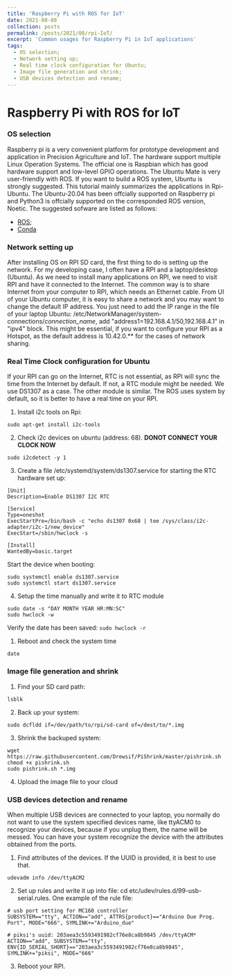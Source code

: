 ```yaml
---
title: 'Raspberry Pi with ROS for IoT'
date: 2021-08-08
collection: posts
permalink: /posts/2021/08/rpi-IoT/
excerpt: 'Common usages for Raspberry Pi in IoT applications'
tags:
  - OS selection;
  - Network setting up;
  - Real time clock configuration for Ubuntu;
  - Image file generation and shrink;
  - USB devices detection and rename;
---
```




Raspberry Pi with ROS for IoT
==============================

### OS selection

Raspberry pi is a very convenient platform for prototype development and application in Precision Agriculture and IoT. The hardware support multiple Linux Operation Systems. The official one is Raspbian which has good hardware support and low-level GPIO operations. The Ubuntu Mate is very user-friendly with ROS. If you want to build a ROS system, Ubuntu is strongly suggested. This tutorial mainly summarizes the applications in Rpi-Ubuntu. The Ubuntu-20.04 has been offcially supported on Raspberry pi and Python3 is offcially supported on the corresponded ROS version, Noetic. The suggested sofware are listed as follows:

- [ROS](http://wiki.ros.org/noetic/Installation/Ubuntu);
- [Conda](https://github.com/Archiconda/build-tools/releases/download/0.2.3/Archiconda3-0.2.3-Linux-aarch64.sh)

### Network setting up
After installing OS on RPI SD card, the first thing to do is setting up the network. For my developing case, I often have a RPI and a laptop/desktop (Ubuntu). As we need to install many applications on RPI, we need to visit RPI and have it connected to the Internet. The common way is to share Internet from your computer to RPI, which needs an Ethernet cable.
From UI of your Ubuntu computer, it is easy to share a network and you may want to change the default IP address. You just need to add the IP range in the file of your laptop Ubuntu: /etc/NetworkManager/system-connections/*connection_name*, add "address1=192.168.4.1/50,192.168.4.1" in "ipv4" block. This might be essential, if you want to configure your RPI as a Hotspot, as the default address is 10.42.0.** for the cases of network sharing.

### Real Time Clock configuration for Ubuntu 
If your RPI can go on the Internet, RTC is not essential, as RPI will sync the time from the Internet by default. If not, a RTC module might be needed. We use DS1307 as a case. The other module is similar. The ROS uses system by default, so it is better to have a real time on your RPI.

1. Install i2c tools on Rpi:
  ```
  sudo apt-get install i2c-tools
  ```
2. Check i2c devices on ubuntu (address: 68). **DONOT CONNECT YOUR CLOCK NOW**
  ```
  sudo i2cdetect -y 1
  ```
3. Create a file /etc/systemd/system/ds1307.service for starting the RTC hardware set up:

  ```
  [Unit]
  Description=Enable DS1307 I2C RTC

  [Service]
  Type=oneshot
  ExecStartPre=/bin/bash -c "echo ds1307 0x68 | tee /sys/class/i2c-adapter/i2c-1/new_device"
  ExecStart=/sbin/hwclock -s

  [Install]
  WantedBy=basic.target
  ```

Start the device when booting:
  ```
  sudo systemctl enable ds1307.service
  sudo systemctl start ds1307.service
  ```

4. Setup the time manually and write it to RTC module
  ```
  sudo date -s "DAY MONTH YEAR HR:MN:SC"
  sudo hwclock -w
  ```
Verify the date has been saved: 
    ```
    sudo hwclock -r
    ```
1. Reboot and check the system time
  ```
  date
  ```
### Image file generation and shrink

1. Find your SD card path:
  ```
  lsblk
  ```
2. Back up your system:
  ```
  sudo dcfldd if=/dev/path/to/rpi/sd-card of=/dest/to/*.img
  ```
3. Shrink the backuped system:
  ```
  wget https://raw.githubusercontent.com/Drewsif/PiShrink/master/pishrink.sh
  chmod +x pishrink.sh
  sudo pishrink.sh *.img
  ```
4. Upload the image file to your cloud

### USB devices detection and rename
When multiple USB devices are connected to your laptop, you normally do not want to use the system specified devices name, like ttyACM0 to recognize your devices, because if you unplug them, the name will be messed. You can have your system recognize the device with the attributes obtained from the ports.

1. Find attributes of the devices. If the UUID is provided, it is best to use that.
  ```
  udevadm info /dev/ttyACM2
  ```
2. Set up rules and write it up into file: cd etc/udev/rules.d/99-usb-serial.rules. One example of the rule file:

  ```
  # usb port setting for MC160 controller
  SUBSYSTEM=="tty", ACTION=="add", ATTRS{product}=="Arduino Due Prog. Port", MODE="666", SYMLINK+="Arduino_due"

  # piksi's uuid: 203aea3c5593491982cf76e8ca8b9845 /dev/ttyACM*
  ACTION=="add", SUBSYSTEM=="tty", ENV{ID_SERIAL_SHORT}=="203aea3c5593491982cf76e8ca8b9845", SYMLINK+="piksi", MODE="666"
  ```
3. Reboot your RPI.